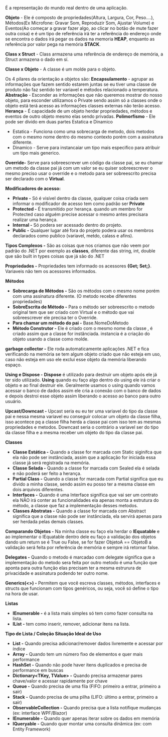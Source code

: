 É a representação do mundo real dentro de uma aplicação.

**Objeto** - Ele é composto de propriedades(Altura, Largura, Cor, Peso….), Métodos(Ex Microfone: Gravar Som, Reproduzir Som, Ajustar Volume) e Eventos(Ao começar a gravar fazer algo, ao clicar no botão de mute fazer outra coisa) e é um tipo de referência irá ter a referência do endereço onde se encontra o dados irá pegar os dados na memoria **HEAP**, enquanto as referência por valor pega na memória **STACK**.

**Class x Struct** - Class armazena uma referência de endereço de memória, a Struct armazena o dado em sí.

**Classe x Objeto** - A classe é um molde para o objeto.

Os 4 pilares da orientação a objetos são:
**Encapsulamento** - agrupar as informações que fazem sentido estarem juntas se eu tiver uma classe de produto não faz sentido ter variavel e métodos relacionado a temperatura.
**Abstração** - Esconder as informações que não queremos mostrar do nosso objeto, para esconder utilizamos o Private sendo assim só a classes onde o objeto está terá acesso as informações classes externas não terão acesso.
**Herança** - É capacidade de um objeto herdar propriedades, métodos e eventos de outro objeto mesmo elas sendo privadas.
**Polimorfismo** - Ele pode ser divido em duas partes Estatica e Dinamico
- Estatica - Funciona como uma sobrecarga de metodo, dois metodos com o mesmo nome dentro do mesmo contexto porém com a assinatura diferente.
- Dinamico - Serve para instancaiar um tipo mais especifico para atribuir um tipo mais generico.

**Override-** Serve para sobreescrever um código da classe pai, se eu chamar um metodo da classe pai já com um valor se eu quiser sobreescrever o mesmo preciso usar o override e o metodo para ser sobreescrito precisa ser declarado com o **Virtual**.

**Modificadores de acesso:**
- **Private -** Só é visível dentro da classe, qualquer coisa criada sem informar o modificador de acesso tem como padrão ser **Private**
- **Protected -** É transmitido por herança. quando um membro for Protected caso alguém precise acessar o mesmo antes precisara realizar uma herança.
- **Internal -** Só podera ser acessado dentro do projeto.
- **Public -** Qualquer lugar até fora do projeto podera usar os membros declarados como publico (variavel, metdo, calass e afins).

**Tipos Complexos -** São as coisas que nos criamos que não veem por padrão do .NET por exemplo as **classes**, diferente das string, int, double que são built in types coisas que já são do .NET

**Propriedades -**  Propriedades tem informado os acessores **{Get; Set;}**. Variaveis não tem os acessores informados.

**Métodos**
- **Sobrecarga de Métodos -** São os métodos com o mesmo nome porém com uma assinatura diferente. (O metodo recebe diferentes propriedades)
- **SobreEscrita de Método -** Para o método ser sobreescrito o metodo original tem que ser criado com Virtual e o método que vai sobreescrever ele precisa ter o Override.
- **Para chamar um método do pai -** Base.NomeDoMetodo
- **Método Construtor -** Ele é criado com o mesmo nome da classe , é criado assim que a classe for instânciada. instancia é a criação do objeto usando a classe como molde.

**garbage collector -** Ele roda automaticamente aplicações .NET e fica verificando na memória se tem algum objeto criado que não esteja em uso, caso não esteja em uso ele exclui esse objeto da memória liberando espaço.

**Using e Dispose -** **Dispose** é utilizado para destruir um objeto após ele já ter sido utilizado. **Using** quando eu faço algo dentro do using ele irá criar o objeto e ao final destruir ele. Geralmente usamos o using quando vamos acessar o banco de dados assim ele cria a conexão com o banco de dados e depois destroi esse objeto assim liberando o acesso ao banco para outro usuário.

**Upcast/Downcast -** Upcast seria eu eu ter uma variavel do tipo da classe pai e nessa mesma variavel eu conseguir colocar um objeto da classe filha, isso acontece pq a classe filha herda a classe pai com isso tem as mesmas propriedades e metodos. Downcast seria o contrário a variavel ser do tipo da classe filha e a mesma receber um objeto do tipo da classe pai.

**Classes**
- **Classe Estática -** Quando a classe for marcada com Static siginifca que ela não pode ser instânciada, assim que a aplicação for iniciada essa classe já será registrada na memória.
- **Classe Selada -** Quando a classe for marcada com Sealed ela é selada e não poderá ser feito a herança.
- **Partial Class -** Quando a classe for marcada com Partial significa que eu divido a minha classe, sendo assim eu posso ter a mesma classe em dois arquivos diferentes.
- **Interfaces -** Quando é uma Interface significa que vai ser um contrato ela NÃO irá conter as funcionalidades ela apenas monta a estrutura do método, a classe que faz a implementação desses metodos.
- **Classes Abstratas -** Quando a classe for marcada com Abstract significa que a classe não pode ser instânciada, ela servirá apenas para ser herdada pelas demais classes.

**Comparando Objetos -** Na minha classe eu faço ela herdar o **IEquatable<Classe>** e ao implementar o IEquatable dentro dele eu faço a validação dos objetos dando um return se é True ou False, se for fazer ObjetoA == ObjetoB a validação será feita por referência de memória e sempre irá retornar false.

**Delegates -**  Quando o metodo é marcadao com delegate significa que a implementação do metodo sera feita por outro metodo é uma função que aponta para outra função elas precisam ter a mesma estrurura de privacidade e assinatura podendo ter outro nome.

**Generics(<>) -** Permitem que você escreva classes, métodos, interfaces e structs que funcionam com tipos genéricos, ou seja, você só define o tipo na hora de usar.

**Listas**
- **IEnumerable -** é a lista mais simples só tem como fazer consulta na lista.
- **IList -** tem como inserir, remover, adicionar itens na lista.

**Tipo de Lista / Coleção	Situação Ideal de Uso**
- **List<T> -** Quando precisa adicionar/remover dados livremente e acessar por índice
- **Array     -** Quando tem um número fixo de elementos e quer mais performance
- **HashSet<T> -** Quando não pode haver itens duplicados e precisa de performance em buscas
- **Dictionary<TKey, TValue> -** Quando precisa armazenar pares chave/valor e acessar rapidamente por chave
- **Queue<T> -** Quando precisa de uma fila (FIFO: primeiro a entrar, primeiro a sair)
- **Stack<T> -** Quando precisa de uma pilha (LIFO: último a entrar, primeiro a sair)
- **ObservableCollection<T> -** Quando precisa que a lista notifique mudanças (ex: interface WPF/Blazor)
- **IEnumerable<T> -** Quando quer apenas iterar sobre os dados em memória
- **IQueryable<T> -** Quando quer montar uma consulta dinâmica (ex: com Entity Framework)